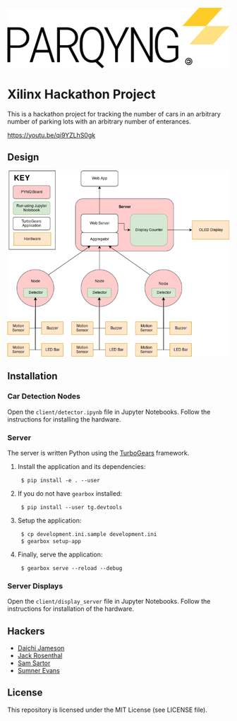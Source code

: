 ![Parqyng Lots](https://github.com/ColoradoSchoolOfMines/parqyng-lots/raw/master/assets/logo.png)
# Xilinx Hackathon Project

This is a hackathon project for tracking the number of cars in an arbitrary
number of parking lots with an arbitrary number of enterances.

https://youtu.be/qi9YZLhS0gk

## Design
![System Diagram](https://github.com/ColoradoSchoolOfMines/parqyng-lots/raw/master/assets/system-diagram.png)

## Installation

### Car Detection Nodes
Open the `client/detector.ipynb` file in Jupyter Notebooks. Follow the
instructions for installing the hardware.

### Server
The server is written Python using the [TurboGears](http://turbogears.com/)
framework.

1. Install the application and its dependencies:

        $ pip install -e . --user

2. If you do not have `gearbox` installed:

        $ pip install --user tg.devtools

3. Setup the application:

        $ cp development.ini.sample development.ini
        $ gearbox setup-app

4. Finally, serve the application:

        $ gearbox serve --reload --debug

### Server Displays
Open the `client/display_server` file in Jupyter Notebooks. Follow the
instructions for installation of the hardware.

## Hackers
- [Daichi Jameson](https://github.com/daichij)
- [Jack Rosenthal](https://github.com/jackrosenthal)
- [Sam Sartor](https://github.com/samsartor)
- [Sumner Evans](https://github.com/sumnerevans)

## License
This repository is licensed under the MIT License (see LICENSE file).
